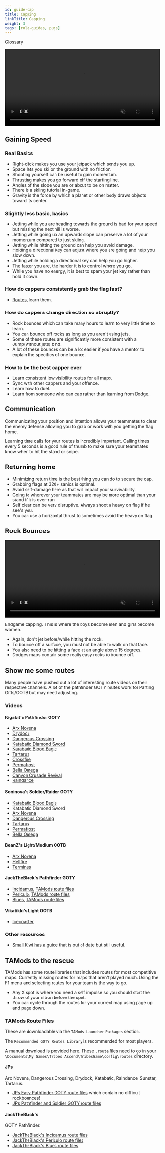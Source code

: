 ```yaml
---
id: guide-cap
title: Capping
linkTitle: Capping
weight: 3
tags: [role-guides, pugs]
---
```


[Glossary](../guide-quick#glossary)

<video width="100%" height="auto" autoplay="true" muted loop preload="metadata">
  <source src="/video/cap-arx-back.webm" type="video/webm"></source>Your browser does not support .webm video.
</video>

## Gaining Speed
### Real Basics
<!-- TODO Move to guide-movement -->
- Right-click makes you use your jetpack which sends you up.
- Space lets you ski on the ground with no friction.
- Shooting yourself can be useful to gain momentum. 
- Thrusting makes you go forward off the starting line.
- Angles of the slope you are or about to be on matter. 
- There is a skiing tutorial in-game.
- Gravity is the force by which a planet or other body draws objects toward its center.

### Slightly less basic, basics

- Jetting while you are heading towards the ground is bad for your speed but missing the next hill is worse.
- Jetting while going up an upwards slope can preserve a lot of your momentum compared to just skiing.
- Jetting while hitting the ground can help you avoid damage.
- Holding a directional key can adjust where you are going and help you slow down.
- Jetting while holding a directional key can help you go higher.
- The faster you are, the harder it is to control where you go.
- While you have no energy, it is best to spam your jet key rather than hold it down.

### How do cappers consistently grab the flag fast?
- [Routes](guide-cap#show-me-some-routes), learn them. 

### How do cappers change direction so abruptly? 
- Rock bounces which can take many hours to learn to very little time to learn.
- You can bounce off rocks as long as you aren't using jets. 
- Some of these routes are significantly more consistent with a Jump(without jets) bind.
- A lot of these bounces can be a lot easier if you have a mentor to explain the specifics of one bounce.

### How to be the best capper ever
- Learn consistent low visibility routes for all maps.
- Sync with other cappers and your offence.
- Learn how to duel.
- Learn from someone who can cap rather than learning from Dodge.

## Communication
Communicating your position and intention allows your teammates to clear the enemy defense allowing you to grab or work with you getting the flag home.

Learning time calls for your routes is incredibly important. Calling times every 5 seconds is a good rule of thumb to make sure your teammates know when to hit the stand or snipe.

## Returning home
- Minimizing return time is the best thing you can do to secure the cap.
- Grabbing flags at 320+ sanics is optimal. 
- Avoid self-damage here as that will impact your survivability. 
- Going to wherever your teammates are may be more optimal than your stand if it is over-run.
- Self clear can be very disruptive. Always shoot a heavy on flag if he see's you.
- You can use a horizontal thrust to sometimes avoid the heavy on flag.

## Rock Bounces

<video width="100%" height="auto" autoplay="true" muted loop preload="metadata">
  <source src="/video/kata-ds-bounce.webm" type="video/webm"></source>Your browser does not support .webm video.
</video>

Endgame capping. This is where the boys become men and girls become women.

- Again, don't jet before/while hitting the rock.
- To bounce off a surface, you must not be able to walk on that face.
- You also need to be hitting a face at an angle above 15 degrees.
- Dodges maps contain some really easy rocks to bounce off. 

## Show me some routes
Many people have pushed out a lot of interesting route videos on their respective channels. A lot of the pathfinder GOTY routes work for Parting Gifts/OOTB but may need adjusting.

### Videos
#### Kigabit's Pathfinder GOTY
- [Arx Novena](http://www.youtube.com/playlist?list=PLor2TDMmuFQwnmNLx9nuUsGSDmibNCCou)
- [Drydock](http://www.youtube.com/playlist?list=PLor2TDMmuFQxmii8JNoFdInjV5i1HcBaW)
- [Dangerous Crossing](http://www.youtube.com/playlist?list=PLor2TDMmuFQzpmX0wu4jpE4Va6G8nkcjk)
- [Katabatic Diamond Sword](http://www.youtube.com/playlist?list=PLor2TDMmuFQz9ev1X4UWm3jFcvEx5mvhq)
- [Katabatic Blood Eagle](http://www.youtube.com/playlist?list=PLor2TDMmuFQzShkKJSFmls9ZefKRwG5aZ)
- [Tartarus](http://www.youtube.com/playlist?list=PLor2TDMmuFQxGmWe7CLKvHXfcrwa4vSRY)
- [Crossfire](http://www.youtube.com/playlist?list=PLor2TDMmuFQxgVQlVt952XjigViEbwM5t)
- [Permafrost](http://www.youtube.com/playlist?list=PLor2TDMmuFQxq5zzhKwk92G1aiXiIDZEp)
- [Bella Omega](http://www.youtube.com/playlist?list=PLor2TDMmuFQx60qYp3XsqAPkTxEg3cOL3)
- [Canyon Crusade Revival](http://www.youtube.com/playlist?list=PLor2TDMmuFQyTwG_3Vyby0sfdBOLeGu2r)
- [Raindance](http://www.youtube.com/playlist?list=PLor2TDMmuFQzP3wBliilpmDv9rhKb6Uk0)

#### Soninova's Soldier/Raider GOTY
- [Katabatic Blood Eagle](http://www.youtube.com/watch?v=pGia8sVounA)
- [Katabatic Diamond Sword](http://www.youtube.com/watch?v=bvrvCprj7oo)
- [Arx Novena](http://www.youtube.com/watch?v=9Mz8exyhBrs)
- [Dangerous Crossing](http://www.youtube.com/watch?v=W6fBtEe4938)
- [Tartarus](http://www.youtube.com/watch?v=yEL3d1gN4iQ)
- [Permafrost](http://www.youtube.com/watch?v=8EXJsaZPNeY)
- [Bella Omega](https://youtu.be/_XGpuNuo6Zo)

#### BeanZ's Light/Medium OOTB
- [Arx Novena](https://youtu.be/CahvqJRwoWA)
- [Hellfire](https://youtu.be/5NKH5JEvOoA)
- [Terminus](https://youtu.be/07SAYWskQ6s)

#### JackTheBlack's Pathfinder GOTY
- [Incidamus](https://youtu.be/-SerjnmOvns), [TAMods route files](/routes/jacktheblacks-blues-routes.zip)
- [Periculo](https://youtu.be/izQGpW2qAc8), [TAMods route files](/routes/jacktheblacks-periculo-routes.zip)
- [Blues](https://youtu.be/I_VKMFYgrgA), [TAMods route files](/routes/jacktheblacks-blues-routes.zip)

#### Vikatikki's Light OOTB
- [Icecoaster](https://youtu.be/JShaimqA-MU)

### Other resources
- [Small Kiwi has a guide](https://youtu.be/5aoD0HuefiU) that is out of date but still useful.

## TAMods to the rescue
TAMods has some route libraries that includes routes for most competitive maps. Currently missing routes for maps that aren't played much. Using the F1 menu and selecting routes for your team is the way to go. 

- Any X spot is where you need a self impulse so you should start the throw of your nitron before the spot. 
- You can cycle through the routes for your current map using page up and page down.

### TAMods Route Files
These are downloadable via the `TAMods Launcher` `Packages` section.

The `Recommended GOTY Routes Library` is recommended for most players.

A manual download is provided here. These `.route` files need to go in your `\Documents\My Games\Tribes Ascend\TribesGame\config\routes` directory.
#### JPs
Arx Novena, Dangerous Crossing, Drydock, Katabatic, Raindance, Sunstar, Tartarus.
- [JPs Easy Pathfinder GOTY route files](/routes/jps-easy-pathfinder-goty-routes.zip) which contain no difficult rockbounces!
- [JPs Pathfinder and Soldier GOTY route files](/routes/jps-pathfinder-soldier-goty-routes.zip)
#### JackTheBlack's
GOTY Pathfinder.
- [JackTheBlack's Incidamus route files](/routes/jacktheblacks-incidamus-routes.zip)
- [JackTheBlack's Periculo route files](/routes/jacktheblacks-periculo-routes.zip)
- [JackTheBlack's Blues route files](/routes/jacktheblacks-blues-routes.zip)
